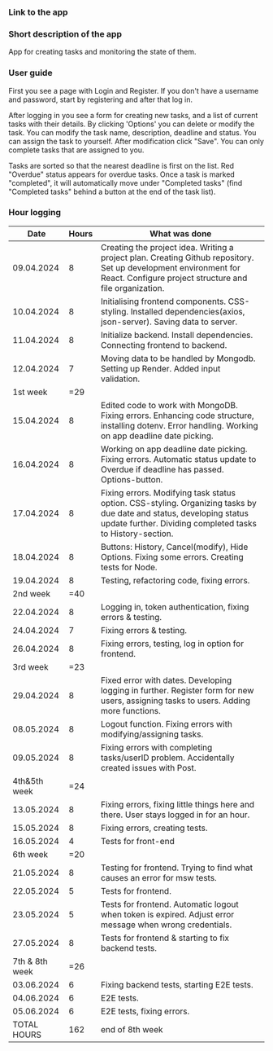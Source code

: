 ### Link to the app

### Short description of the app
App for creating tasks and monitoring the state of them. 

### User guide
First you see a page with Login and Register. If you don't have a username and password, start by registering and after that log in. 

After logging in you see a form for creating new tasks, and a list of current tasks with their details.
By clicking 'Options' you can delete or modify the task. You can modify the task name, description, deadline and status. You can assign the task to yourself. After modification click "Save". 
You can only complete tasks that are assigned to you. 

Tasks are sorted so that the nearest deadline is first on the list. Red "Overdue" status appears for overdue tasks. Once a task is marked "completed", it will automatically move under "Completed tasks" (find "Completed tasks" behind a button at the end of the task list).

### Hour logging 
| Date | Hours | What was done |
|----------|----------|----------|
| 09.04.2024 | 8 | Creating the project idea. Writing a project plan. Creating Github repository. Set up development environment for React. Configure project structure and file organization.|
| 10.04.2024 | 8 | Initialising frontend components. CSS-styling. Installed dependencies(axios, json-server). Saving data to server. |
| 11.04.2024 | 8 | Initialize backend. Install dependencies. Connecting frontend to backend. |
| 12.04.2024 | 7 | Moving data to be handled by Mongodb. Setting up Render. Added input validation. |
| 1st week | =29 |  |
| 15.04.2024 | 8 | Edited code to work with MongoDB. Fixing errors. Enhancing code structure, installing dotenv. Error handling. Working on app deadline date picking.|
| 16.04.2024 | 8 | Working on app deadline date picking. Fixing errors. Automatic status update to Overdue if deadline has passed. Options-button. |
| 17.04.2024 | 8 | Fixing errors. Modifying task status option. CSS-styling. Organizing tasks by due date and status, developing status update further. Dividing completed tasks to History-section. |
| 18.04.2024 | 8 | Buttons: History, Cancel(modify), Hide Options. Fixing some errors. Creating tests for Node. |
| 19.04.2024 | 8 | Testing, refactoring code, fixing errors. |
| 2nd week | =40 |  |
| 22.04.2024 | 8 | Logging in, token authentication, fixing errors & testing. |
| 24.04.2024 | 7 | Fixing errors & testing. |
| 26.04.2024 | 8 | Fixing errors, testing, log in option for frontend. |
| 3rd week | =23 |  |
| 29.04.2024 | 8 | Fixed error with dates. Developing logging in further. Register form for new users, assigning tasks to users. Adding more functions. |
| 08.05.2024 | 8 | Logout function. Fixing errors with modifying/assigning tasks. |
| 09.05.2024 | 8 | Fixing errors with completing tasks/userID problem. Accidentally created issues with Post. |
| 4th&5th week | =24 |  |
| 13.05.2024 | 8 | Fixing errors, fixing little things here and there. User stays logged in for an hour. |
| 15.05.2024 | 8 | Fixing errors, creating tests. |
| 16.05.2024 | 4 | Tests for front-end |
| 6th week | =20 |  |
| 21.05.2024 | 8 | Testing for frontend. Trying to find what causes an error for msw tests. |
| 22.05.2024 | 5 | Tests for frontend. |
| 23.05.2024 | 5 | Tests for frontend. Automatic logout when token is expired. Adjust error message when wrong credentials. |
| 27.05.2024 | 8 | Tests for frontend & starting to fix backend tests. |
| 7th & 8th week | =26 |  |
| 03.06.2024 | 6 | Fixing backend tests, starting E2E tests. |
| 04.06.2024 | 6 | E2E tests. |
| 05.06.2024 | 6 | E2E tests, fixing errors. |
| TOTAL HOURS | 162 | end of 8th week |

